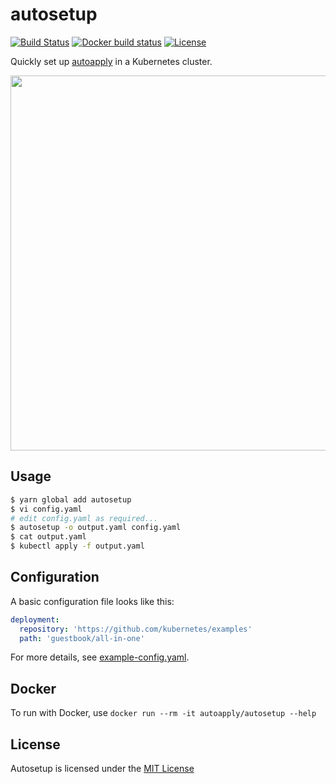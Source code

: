 # autosetup

[![Build Status](https://img.shields.io/travis/autoapply/autosetup.svg?style=flat-square)](https://travis-ci.org/autoapply/autosetup) [![Docker build status](https://img.shields.io/docker/build/autoapply/autosetup.svg?style=flat-square)](https://hub.docker.com/r/autoapply/autosetup/) [![License](https://img.shields.io/badge/license-MIT-blue.svg?style=flat-square)](https://github.com/autoapply/autosetup/blob/master/LICENSE)

Quickly set up [autoapply](https://github.com/autoapply/autoapply) in a Kubernetes cluster.

<img src="https://autoapply.github.io/autosetup/demo.svg" width="600">

## Usage

```bash
$ yarn global add autosetup
$ vi config.yaml
# edit config.yaml as required...
$ autosetup -o output.yaml config.yaml
$ cat output.yaml
$ kubectl apply -f output.yaml
```

## Configuration

A basic configuration file looks like this:

```yaml
deployment:
  repository: 'https://github.com/kubernetes/examples'
  path: 'guestbook/all-in-one'
```

For more details, see [example-config.yaml](example-config.yaml).

## Docker

To run with Docker, use `docker run --rm -it autoapply/autosetup --help`

## License

Autosetup is licensed under the [MIT License](LICENSE)
